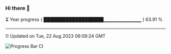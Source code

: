### Hi there 👋

⏳ Year progress { ███████████████████▁▁▁▁▁▁▁▁▁▁▁ } 63.91 %

---

⏰ Updated on Tue, 22 Aug 2023 06:09:24 GMT

![Progress Bar CI](https://github.com/Shyam-Makwana/GitHub-Actions-Demo/workflows/Progress%20Bar%20CI/badge.svg)
